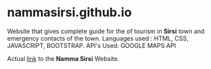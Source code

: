 # nammasirsi.github.io

Website that gives complete guide for the of tourism in **Sirsi** town and emergency contacts of the town.
Languages used : HTML, CSS, JAVASCRIPT, BOOTSTRAP.
API's Used: GOOGLE MAPS API

Actual [link](https://nammasirsi.000webhostapp.com/index.html) to the **Namma Sirsi** Website.
